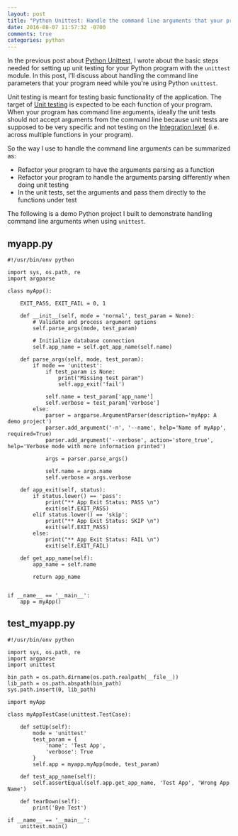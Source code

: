 ```yaml
---
layout: post
title: "Python Unittest: Handle the command line arguments that your program need"
date: 2016-08-07 11:57:32 -0700
comments: true
categories: python
---
```


In the previous post about [Python Unittest](http://euccas.github.io/blog/20160711/start-unit-testing-in-python.html), I wrote about the basic steps needed for setting up unit testing for your Python program with the ```unittest``` module. In this post, I'll discuss about handling the command line parameters that your program need while you're using Python ```unittest```.

Unit testing is meant for testing basic functionality of the application. The target of [Unit testing](https://en.wikipedia.org/wiki/Unit_testing) is expected to be each function of your program. When your program has command line arguments, ideally the unit tests should not accept arguments from the command line because unit tests are supposed to be very specific and not testing on the [Integration level](https://en.wikipedia.org/wiki/Integration_testing) (i.e. across multiple functions in your program).

So the way I use to handle the command line arguments can be summarized as:
- Refactor your program to have the arguments parsing as a function
- Refactor your program to handle the arguments parsing differently when doing unit testing
- In the unit tests, set the arguments and pass them directly to the functions under test

The following is a demo Python project I built to demonstrate handling command line arguments when using ```unittest```.


## myapp.py

```
#!/usr/bin/env python

import sys, os.path, re
import argparse

class myApp():

    EXIT_PASS, EXIT_FAIL = 0, 1

    def __init__(self, mode = 'normal', test_param = None):
        # Validate and process argument options
        self.parse_args(mode, test_param)

        # Initialize database connection
        self.app_name = self.get_app_name(self.name)

    def parse_args(self, mode, test_param):
        if mode == 'unittest':
            if test_param is None:
                print("Missing test param")
                self.app_exit('fail')

            self.name = test_param['app_name']
            self.verbose = test_param['verbose']
        else:
            parser = argparse.ArgumentParser(description='myApp: A demo project')
            parser.add_argument('-n', '--name', help='Name of myApp', required=True)
            parser.add_argument('--verbose', action='store_true', help='Verbose mode with more information printed')

            args = parser.parse_args()

            self.name = args.name
            self.verbose = args.verbose

    def app_exit(self, status):
        if status.lower() == 'pass':
            print("** App Exit Status: PASS \n")
            exit(self.EXIT_PASS)
        elif status.lower() == 'skip':
            print("** App Exit Status: SKIP \n")
            exit(self.EXIT_PASS)
        else:
            print("** App Exit Status: FAIL \n")
            exit(self.EXIT_FAIL)

    def get_app_name(self):
        app_name = self.name

        return app_name


if __name__ == '__main__':
    app = myApp()

```

## test_myapp.py

```
#!/usr/bin/env python

import sys, os.path, re
import argparse
import unittest

bin_path = os.path.dirname(os.path.realpath(__file__))
lib_path = os.path.abspath(bin_path)
sys.path.insert(0, lib_path)

import myApp

class myAppTestCase(unittest.TestCase):

    def setUp(self):
        mode = 'unittest'
        test_param = {
            'name': 'Test App',
            'verbose': True
        }
        self.app = myapp.myApp(mode, test_param)

    def test_app_name(self):
        self.assertEqual(self.app.get_app_name, 'Test App', 'Wrong App Name')

    def tearDown(self):
        print('Bye Test')

if __name__ == '__main__':
    unittest.main()
```    
